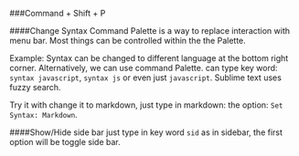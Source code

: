 ###Command + Shift + P

####Change Syntax
Command Palette is a way to replace interaction with menu bar. Most things can be controlled within the the Palette.

Example:
Syntax can be changed to different language at the bottom right corner. Alternatively, we can use command Palette.
can type key word: ```syntax javascript```, ```syntax js``` or even just  ```javascript```. Sublime text uses fuzzy search.

Try it with change it to markdown, just type in markdown: the option: ```Set Syntax: Markdown```.


####Show/Hide side bar
just type in key word ```sid``` as in sidebar, the first option will be toggle side bar.
